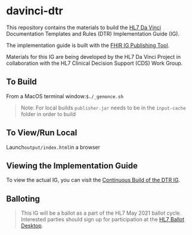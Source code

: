 # davinci-dtr
This repository contains the materials to build the [HL7 Da Vinci](http://www.hl7.org/about/davinci/) Documentation Templates and Rules (DTR) Implementation Guide (IG).

The implementation guide is built with the [FHIR IG Publishing Tool](https://www.hl7.org/fhir/downloads.html).

Materials for this IG are being developed by the HL7 Da Vinci Project in collaboration with the HL7 Clinical Decision Support (CDS) Work Group.

## To Build
From a MacOS terminal window:`$./_genonce.sh`
>Note: For local builds `publisher.jar` needs to be in the `input-cache` folder in order to build

## To View/Run Local
Launch`output/index.html`in a browser

## Viewing the Implementation Guide
To view the actual IG, you can visit the [Continuous Build of the DTR IG](http://build.fhir.org/ig/HL7/davinci-dtr/index.html).

## Balloting
>This IG will be a ballot as a part of the HL7 May 2021 ballot cycle. Interested parties should sign up for participation at the [HL7 Ballot Desktop](http://www.hl7.org/ctl.cfm?action=ballots.home).
